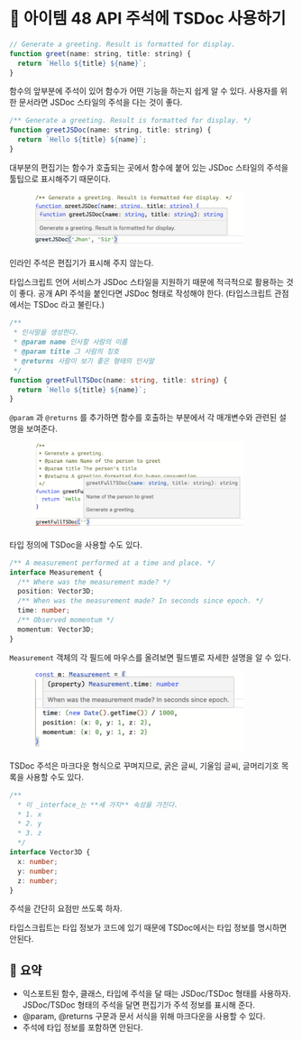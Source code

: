 # 📎 아이템 48 API 주석에 TSDoc 사용하기

```javascript
// Generate a greeting. Result is formatted for display.
function greet(name: string, title: string) {
  return `Hello ${title} ${name}`;
}
```

함수의 앞부분에 주석이 있어 함수가 어떤 기능을 하는지 쉽게 알 수 있다. 사용자를 위한 문서라면 JSDoc 스타일의 주석을 다는 것이 좋다.

```javascript
/** Generate a greeting. Result is formatted for display. */
function greetJSDoc(name: string, title: string) {
  return `Hello ${title} ${name}`;
}
```

대부분의 편집기는 함수가 호출되는 곳에서 함수에 붙어 있는 JSDoc 스타일의 주석을 툴팁으로 표시해주기 때문이다.

<figure><img src="../../.gitbook/assets/image (10).png" alt="" width="375"><figcaption></figcaption></figure>

인라인 주석은 편집기가 표시해 주지 않는다.

타입스크립트 언어 서비스가 JSDoc 스타일을 지원하기 때문에 적극적으로 활용하는 것이 좋다. 공개 API 주석을 붙인다면 JSDoc 형태로 작성해야 한다. (타입스크립트 관점에서는 TSDoc 라고 불린다.)

```typescript
/**
 * 인사말을 생성한다.
 * @param name 인사할 사람의 이름
 * @param title 그 사람의 칭호
 * @returns 사람이 보기 좋은 형태의 인사말
 */
function greetFullTSDoc(name: string, title: string) {
  return `Hello ${title} ${name}`;
}
```

`@param` 과 `@returns` 를 추가하면 함수를 호출하는 부분에서 각 매개변수와 관련된 설명을 보여준다.

<figure><img src="../../.gitbook/assets/image (11).png" alt="" width="375"><figcaption></figcaption></figure>

타입 정의에 TSDoc을 사용할 수도 있다.

```typescript
/** A measurement performed at a time and place. */
interface Measurement {
  /** Where was the measurement made? */
  position: Vector3D;
  /** When was the measurement made? In seconds since epoch. */
  time: number;
  /** Observed momentum */
  momentum: Vector3D;
}
```

`Measurement` 객체의 각 필드에 마우스를 올려보면 필드별로 자세한 설명을 알 수 있다.

<figure><img src="../../.gitbook/assets/image (12).png" alt="" width="375"><figcaption></figcaption></figure>

TSDoc 주석은 마크다운 형식으로 꾸며지므로, 굵은 글씨, 기울임 글씨, 글머리기호 목록을 사용할 수도 있다.

```typescript
/**
  * 이 _interface_는 **세 가지** 속성을 가진다.
  * 1. x
  * 2. y
  * 3. z
  */
interface Vector3D {
  x: number;
  y: number;
  z: number;
}
```

주석을 간단히 요점만 쓰도록 하자.

타입스크립트는 타입 정보가 코드에 있기 때문에 TSDoc에서는 타입 정보를 명시하면 안된다.

## 📍 요약

* 익스포트된 함수, 클래스, 타입에 주석을 달 때는 JSDoc/TSDoc 형태를 사용하자. JSDoc/TSDoc 형태의 주석을 달면 편집기가 주석 정보를 표시해 준다.
* @param, @returns 구문과 문서 서식을 위해 마크다운을 사용할 수 있다.
* 주석에 타입 정보를 포함하면 안된다.
